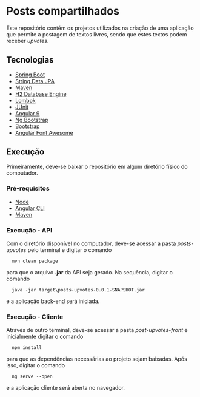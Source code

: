 # Posts compartilhados

Este repositório contém os projetos utilizados na criação de uma aplicação que permite a postagem de textos livres, sendo que estes textos podem receber *upvotes*.

## Tecnologias
* [Spring Boot](https://spring.io/projects/spring-boot)
* [String Data JPA](https://spring.io/projects/spring-data-jpa)
* [Maven](http://maven.apache.org/)
* [H2 Database Engine](http://www.h2database.com/html/main.html)
* [Lombok](https://projectlombok.org/)
* [JUnit](https://junit.org)
* [Angular 9](https://angular.io/)
* [Ng Bootstrap](https://ng-bootstrap.github.io/#/home)
* [Bootstrap](https://getbootstrap.com/)
* [Angular Font Awesome](https://fontawesome.com/how-to-use/on-the-web/using-with/angular)

## Execução

Primeiramente, deve-se baixar o repositório em algum diretório físico do computador.

### Pré-requisitos

* [Node](https://nodejs.org/en/)
* [Angular CLI](https://cli.angular.io/)
* [Maven](https://maven.apache.org/)

### Execução - API

Com o diretório disponível no computador, deve-se acessar a pasta *posts-upvotes* pelo terminal e digitar o comando
```
  mvn clean package
```
para que o arquivo **.jar** da API seja gerado. Na sequência, digitar o comando
```
  java -jar target\posts-upvotes-0.0.1-SNAPSHOT.jar
```
e a aplicação back-end será iniciada.

### Execução - Cliente

Através de outro terminal, deve-se acessar a pasta *post-upvotes-front* e inicialmente digitar o comando
```
  npm install
```
para que as dependências necessárias ao projeto sejam baixadas. Após isso, digitar o comando 
```
  ng serve --open
```
e a aplicação cliente será aberta no navegador.
